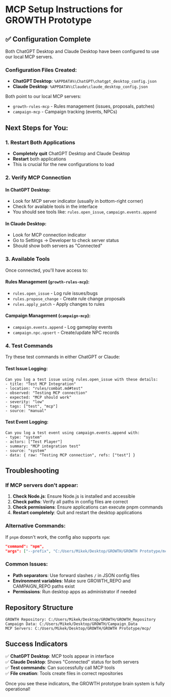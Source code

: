 # MCP Setup Instructions for GROWTH Prototype

## ✅ Configuration Complete

Both ChatGPT Desktop and Claude Desktop have been configured to use our local MCP servers.

### Configuration Files Created:
- **ChatGPT Desktop**: `%APPDATA%\ChatGPT\chatgpt_desktop_config.json`
- **Claude Desktop**: `%APPDATA%\Claude\claude_desktop_config.json`

Both point to our local MCP servers:
- `growth-rules-mcp` - Rules management (issues, proposals, patches)
- `campaign-mcp` - Campaign tracking (events, NPCs)

## Next Steps for You:

### 1. Restart Both Applications
- **Completely quit** ChatGPT Desktop and Claude Desktop
- **Restart** both applications
- This is crucial for the new configurations to load

### 2. Verify MCP Connection

#### In ChatGPT Desktop:
- Look for MCP server indicator (usually in bottom-right corner)
- Check for available tools in the interface
- You should see tools like: `rules.open_issue`, `campaign.events.append`

#### In Claude Desktop:
- Look for MCP connection indicator 
- Go to Settings → Developer to check server status
- Should show both servers as "Connected"

### 3. Available Tools

Once connected, you'll have access to:

#### Rules Management (`growth-rules-mcp`):
- `rules.open_issue` - Log rule issues/bugs
- `rules.propose_change` - Create rule change proposals
- `rules.apply_patch` - Apply changes to rules

#### Campaign Management (`campaign-mcp`):
- `campaign.events.append` - Log gameplay events
- `campaign.npc.upsert` - Create/update NPC records

### 4. Test Commands

Try these test commands in either ChatGPT or Claude:

#### Test Issue Logging:
```
Can you log a test issue using rules.open_issue with these details:
- title: "Test MCP Integration"
- location: "rules/combat.md#test"
- observed: "Testing MCP connection"
- expected: "MCP should work"
- severity: "low"
- tags: ["test", "mcp"]
- source: "manual"
```

#### Test Event Logging:
```
Can you log a test event using campaign.events.append with:
- type: "system"
- actors: ["Test Player"]
- summary: "MCP integration test"
- source: "system"
- data: { raw: "Testing MCP connection", refs: ["test"] }
```

## Troubleshooting

### If MCP servers don't appear:
1. **Check Node.js**: Ensure Node.js is installed and accessible
2. **Check paths**: Verify all paths in config files are correct
3. **Check permissions**: Ensure applications can execute pnpm commands
4. **Restart completely**: Quit and restart the desktop applications

### Alternative Commands:
If `pnpm` doesn't work, the config also supports `npm`:
```json
"command": "npm",
"args": ["--prefix", "C:/Users/Mikek/Desktop/GROWTH/GROWTH Prototype/mcp/growth-rules-mcp", "run", "dev"]
```

### Common Issues:
- **Path separators**: Use forward slashes `/` in JSON config files
- **Environment variables**: Make sure GROWTH_REPO and CAMPAIGN_REPO paths exist
- **Permissions**: Run desktop apps as administrator if needed

## Repository Structure

```
GROWTH Repository: C:/Users/Mikek/Desktop/GROWTH/GROWTH_Repository
Campaign Data: C:/Users/Mikek/Desktop/GROWTH/Campaign_Data
MCP Servers: C:/Users/Mikek/Desktop/GROWTH/GROWTH Prototype/mcp/
```

## Success Indicators

✅ **ChatGPT Desktop**: MCP tools appear in interface  
✅ **Claude Desktop**: Shows "Connected" status for both servers  
✅ **Test commands**: Can successfully call MCP tools  
✅ **File creation**: Tools create files in correct repositories  

Once you see these indicators, the GROWTH prototype brain system is fully operational!